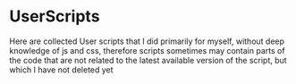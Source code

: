 # UserScripts
Here are collected User scripts that I did primarily for myself, without deep knowledge of js and css, therefore scripts sometimes may contain parts of the code that are not related to the latest available version of the script, but which I have not deleted yet
